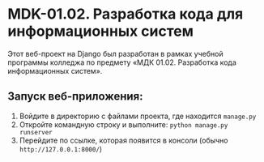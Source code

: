 # MDK-01.02. Разработка кода для информационных систем
Этот веб-проект на Django был разработан в рамках учебной программы колледжа по предмету «МДК 01.02. Разработка кода информационных систем».


## Запуск веб-приложения:
1. Войдите в директорию с файлами проекта, где находится `manage.py`
2. Откройте командную строку и выполните: `python manage.py runserver`
3. Перейдите по ссылке, которая появится в консоли (обычно `http://127.0.0.1:8000/`)
